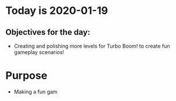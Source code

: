 # Today is 2020-01-19

## Objectives for the day:

- Creating and polishing more levels for Turbo Boom! to create fun gameplay scenarios!

# Purpose

- Making a fun gam
